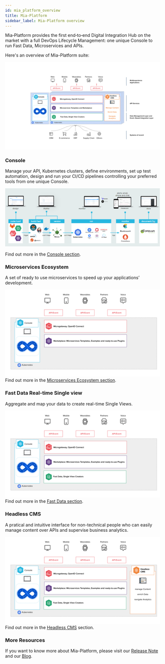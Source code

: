 ```yaml
---
id: mia_platform_overview
title: Mia-Platform
sidebar_label: Mia-Platform overview
---
```

Mia‑Platform provides the first end‑to‑end Digital Integration Hub on the market with a full DevOps Lifecycle Management: one unique Console to run Fast Data, Microservices and APIs.

Here's an overview of Mia-Platform suite:

![Mia-Platform](img/mia-platform-overview.png)

### Console

Manage your API, Kubernetes clusters, define environments, set up test automation, design and run your CI/CD pipelines controlling your preferred tools from one unique Console.

![Mia-Platform CMS](img/valuestream.png)

Find out more in the [Console section](./../development_suite/overview-dev-suite.md).

### Microservices Ecosystem

A set of ready to use microservices to speed up your applications’ development.

![Mia-Platform Plugins](img/mia-platform-overview-plugins.png)
Find out more in the [Microservices Ecosystem section](./../runtime_suite/mia-platform-plugins.md).

### Fast Data Real-time Single view

Aggregate and map your data to create real-time Single Views.

![Mia-Platform Fast Data](img/mia-platform-overview-fast-data.png)
Find out more in the [Fast Data section](./../fast_data/overview.md).

### Headless CMS

A pratical and intuitive interface for non-technical people who can easily manage content over APIs and supervise business analytics.

![Mia-Platform CMS](img/mia-platform-overview-cms.png)
Find out more in the [Headless CMS](./../business_suite/overview-business-suite.md) section.

### More Resources

If you want to know more about Mia-Platform, please visit our [Release Note](../release_notes/release_notes.md) and our [Blog](https://blog.mia-platform.eu/en).
